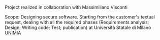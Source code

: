 Project realized in collaboration with Massimiliano Visconti

Scope: Designing secure software. Starting from the customer's textual request, dealing with all the required phases (Requirements analysis; Design; Writing code; Test; publication) at Università Statale di Milano UNIMIA
